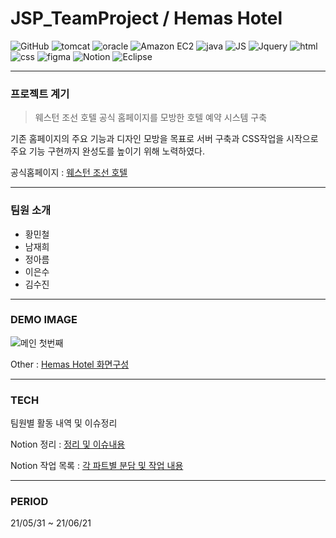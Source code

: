 # JSP_TeamProject / Hemas Hotel

![GitHub](https://img.shields.io/github/license/mc1128/JavaGame_TeamProject?style=flat-square) ![tomcat](https://img.shields.io/badge/Tomcat-caa01a?style=flat-square&logo=APACHE-TOMCAT&logoColor=white) ![oracle](https://img.shields.io/badge/Oracle-f00001?style=flat-square&logo=ORACLE&logoColor=white) ![Amazon EC2](https://img.shields.io/badge/EC2-ed8234?style=flat-square&logo=amazon&logoColor=white) ![java](https://img.shields.io/badge/Java-017397?style=flat-square&logo=Java&logoColor=white) ![JS](https://img.shields.io/badge/JS-yellow?style=flat-square&logo=Javascript&logoColor=white) ![Jquery](https://img.shields.io/badge/Jquery-0766a7?style=flat-square&logo=Jquery&logoColor=white) ![html](https://img.shields.io/badge/HTML5-dd4b24?style=flat-square&logo=HTML5&logoColor=white) ![css](https://img.shields.io/badge/CSS3-3595cf?style=flat-square&logo=CSS3&logoColor=white) ![figma](https://img.shields.io/badge/Figma-f34e1e?style=flat-square&logo=Figma&logoColor=white) ![Notion](https://img.shields.io/badge/Notion-000000?style=flat-square&logo=Notion&logoColor=white) ![Eclipse](https://img.shields.io/badge/Eclipse-2c1f54?style=flat-square&logo=eclipse&logoColor=white) 

---

### 프로젝트 계기

> 웨스턴 조선 호텔 공식 홈페이지를 모방한 호텔 예약 시스템 구축

기존 홈페이지의 주요 기능과 디자인 모방을 목표로 서버 구축과 CSS작업을 시작으로 주요 기능 구현까지 완성도를 높이기 위해 노력하였다.

공식홈페이지 : [웨스턴 조선 호텔](https://josunhotel.com/intro.do)

---

### 팀원 소개

- 황민철
- 남재희
- 정아름
- 이은수
- 김수진

---

### DEMO IMAGE

![메인 첫번째](https://user-images.githubusercontent.com/42242694/124046014-f43d6a00-da4b-11eb-9ece-8db68981a913.png)

Other : [Hemas Hotel 화면구성](https://github.com/sjkim-jinnyk/JSP_TeamProject/wiki)

---

### TECH

팀원별 활동 내역 및 이슈정리

Notion 정리 :  [정리 및 이슈내용](https://www.notion.so/6ae1ac3204324f12a4fba737cf0d90d2?v=5c20976d115945869368127678a2b6a2)

Notion 작업 목록 :  [각 파트별 분담 및 작업 내용](https://www.notion.so/d9898e25ed9e4eb48492d7f3ab97239a?v=9ed8b60bb8f141d993fa0030c277b1ab)


---

### PERIOD

21/05/31 ~ 21/06/21
